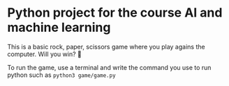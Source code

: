 # Python project for the course AI and machine learning

This is a basic rock, paper, scissors game where you play agains the computer. Will you win? 🎯

To run the game, use a terminal and write the command you use to run python such as `python3 game/game.py`
